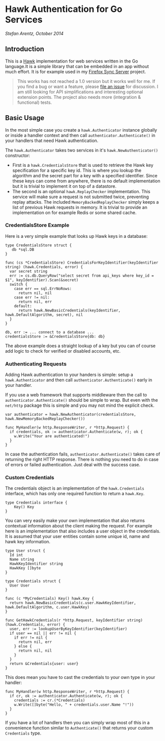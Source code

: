# Hawk Authentication for Go Services

*Stefan Arentz, October 2014*

## Introduction

This is a [Hawk](https://github.com/hueniverse/hawk/blob/master/README.md) implementation for web services written in the Go language.It is a simple library that can be embedded in an app without much effort. It is for example used in my [Firefox Sync Server](https://github.com/st3fan/moz-syncserver) project.

> This works has not reached a 1.0 version but it works well for me.  If you find a bug or want a feature, please [file an issue](https://github.com/st3fan/gohawk/issues) for discussion. I am still looking for API simplifications and interesting optional extension points. The project also needs more (integration & functional) tests.

## Basic Usage

In the most simple case you create a `hawk.Authenticator` instance globally or inside a handler context and then call `authenticator.Authenticate()` in your handlers that need Hawk authentication.

The `hawk.Authenticator` takes two services in it's `hawk.NewAuthenticator()` constructor:

* First is a `hawk.CredentialsStore` that is used to retrieve the Hawk key specification for a specific key id. This is where you lookup the algorithm and the secret part for a key with a specified identifier. Since these keys can come from anywhere, there is no default implementation but it is trivial to implement it on top of a datastore.
* The second is an optional `hawk.ReplayChecker` implementation. This service will make sure a request is not submitted twice, preventing replay attacks. The included `MemoryBackedReplayChecker` simply keeps a list of previous Hawk requests in memory. It is trivial to provide an implementation on for example Redis or some shared cache.

### CredentialsStore Example

Here is a very simple example that looks up Hawk keys in a database:

```
type CredentialsStore struct {
   db *sql.DB
}

func (cs *CredentialsStore) CredentialsForKeyIdentifier(keyIdentifier string) (hawk.Credentials, error) {
  var secret string
  err := cs.db.QueryRow("select secret from api_keys where key_id = $1", keyIdentifier).Scan(&secret)
  switch {
    case err == sql.ErrNoRows:
      return nil, nil
    case err != nil:
      return nil, err
    default:
      return hawk.NewBasicCredentials(keyIdentifier, hawk.DefaultAlgorithm, secret), nil
  }
}

db, err := ... connect to a database ...
credentialsStore := &CredentialsStore{db: db}
```

The above example does a straight lookup of a key but you can of course add logic to check for verified or disabled accounts, etc.

### Authenticating Requests

Adding Hawk authentication to your handers is simple: setup a `hawk.Authenticator` and then call `authenticator.Authenticate()` early in your handler.

If you use a web framework that supports middleware then the call to `authenticator.Authenticate()` should be simple to wrap. But even with the `net/http` package this is simple and you may not mind the explicit check.

```
var authenticator = hawk.NewAuthenticator(credentialsStore, hawk.NewMemoryBackedReplayChecker())

func MyHandler(w http.ResponseWriter, r *http.Request) {
  if credentials, ok := authenticator.Authenticate(w, r); ok {
    w.Write("Your are authenticated!")
  }
}
```

In case the authentication fails, `authenticator.Authenticate()` takes care of returning the right HTTP response. There is nothing you need to do in case of errors or failed authentication. Just deal with the success case.

### Custom Credentials

The credentials object is an implementation of the `hawk.Credentials` interface, which has only one required function to return a `hawk.Key`.

```
type Credentials interface {
    Key() Key
}
```

You can very easily make your own implementation that also returns contextual information about the client making the request. For example here is an implementation that also includes a user object in the credentials. It is assumed that your user entities contain some unique id, name and hawk key information.

```
type User struct {
  Id int
  Name string
  HawkKeyIdentifier string
  HawkKey []byte
}

type Credentials struct {
  User User
}

func (c *MyCredentials) Key() hawk.Key {
  return hawk.NewBasicCredentials(c.user.HawkKeyIdentifier, hawk.DefaultAlgorithm, c.user.HawkKey)
}

func GetHawkCredentials(r *http.Request, keyIdentifier string) (hawk.Credentials, error) {
  user, err := lookupUserByKeyIdentifier(keyIdentifier)
  if user == nil || err != nil {
    if err != nil {
      return nil, err
    } else {
      return nil, nil
    }
  }
  return &Credentials{user: user}
}
```

This does mean you have to cast the credentials to your own type in your handler:

```
func MyHandler(w http.ResponseWriter, r *http.Request) {
  if cr, ok := authenticator.Authenticate(w, r); ok {
    credentials := cr.(*Credentials)
    w.Write([]byte("Hello, " + credentials.user.Name "!"))
  }
}
```

If you have a lot of handlers then you can simply wrap most of this in a convenience function similar to `Authenticate()` that returns your custom `Credentials` type.
